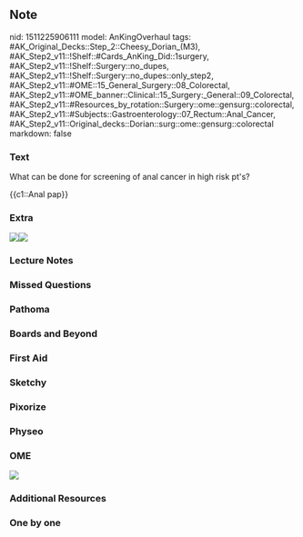 ## Note
nid: 1511225906111
model: AnKingOverhaul
tags: #AK_Original_Decks::Step_2::Cheesy_Dorian_(M3), #AK_Step2_v11::!Shelf::#Cards_AnKing_Did::1surgery, #AK_Step2_v11::!Shelf::Surgery::no_dupes, #AK_Step2_v11::!Shelf::Surgery::no_dupes::only_step2, #AK_Step2_v11::#OME::15_General_Surgery::08_Colorectal, #AK_Step2_v11::#OME_banner::Clinical::15_Surgery:_General::09_Colorectal, #AK_Step2_v11::#Resources_by_rotation::Surgery::ome::gensurg::colorectal, #AK_Step2_v11::#Subjects::Gastroenterology::07_Rectum::Anal_Cancer, #AK_Step2_v11::Original_decks::Dorian::surg::ome::gensurg::colorectal
markdown: false

### Text
What can be done for screening of anal cancer in high risk pt's?
<div>
  {{c1::Anal pap}}
</div>

### Extra
<div><img src="paste-16763257356289.jpg"><img src=
"anal_pap1a.gif"></div>

### Lecture Notes


### Missed Questions


### Pathoma


### Boards and Beyond


### First Aid


### Sketchy


### Pixorize


### Physeo


### OME
<div class="ome-widget">
  <a href=
  "https://onlinemeded.org/spa/surgery-general/colorectal/acquire?ref=anki">
  <img src="_OME_AnkiFlashcards_Lesson_4.png"></a>
</div>

### Additional Resources


### One by one

